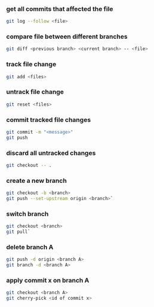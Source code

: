 ### get all commits that affected the file
```bash
git log --follow <file>
```
### compare file between different branches
```bash
git diff <previous branch> <current branch> -- <file>
```
### track file change
```bash
git add <files> 
```
### untrack file change
```bash
git reset <files>
```
### commit tracked file changes
```bash
git commit -m "<message>"
git push
```
### discard all untracked changes
```bash
git checkout -- .
```
### create a new branch
```bash
git checkout -b <branch>
git push --set-upstream origin <branch>`
```
### switch branch
```bash
git checkout <branch>
git pull`
```
### delete branch A
```bash
git push -d origin <branch A>
git branch -d <branch A>
```
### apply commit x on branch A
```bash
git checkout <branch A>
git cherry-pick <id of commit x>
```
